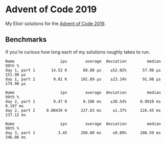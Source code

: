 # Advent of Code 2019

My Elixir solutions for the [Advent of Code 2019](http://adventofcode.com/2019).

## Benchmarks

If you're curious how long each of my solutions roughly takes to run.

```
Name                    ips        average  deviation         median         99th %
day 1, part 1       14.52 K       68.88 μs    ±52.02%       57.98 μs      151.98 μs
day 1, part 2        9.81 K      101.89 μs    ±23.14%       91.98 μs      174.98 μs

Name                    ips        average  deviation         median         99th %
day 2, part 1        9.47 K       0.106 ms    ±38.54%      0.0910 ms       0.197 ms
day 2, part 2     0.00439 K      227.83 ms     ±1.37%      226.45 ms      237.12 ms

Name                    ips        average  deviation         median         99th %
day 3, part 1          3.45      289.80 ms     ±9.89%      286.59 ms      346.06 ms
```
